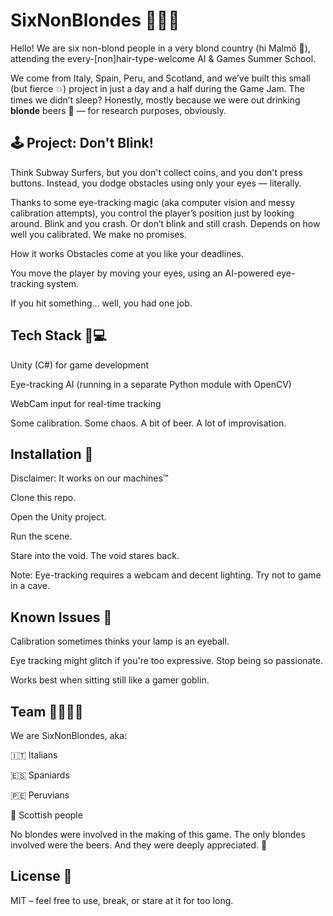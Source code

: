 # SixNonBlondes 👱‍♀️🤖

Hello! We are six non-blond people in a very blond country (hi Malmö 👋), attending the every-[non]hair-type-welcome AI & Games Summer School.

We come from Italy, Spain, Peru, and Scotland, and we’ve built this small (but fierce 💥) project in just a day and a half during the Game Jam. The times we didn’t sleep? Honestly, mostly because we were out drinking **blonde** beers 🍺 — for research purposes, obviously.

## 🕹️ Project: Don't Blink!
Think Subway Surfers, but you don't collect coins, and you don't press buttons.
Instead, you dodge obstacles using only your eyes — literally.

Thanks to some eye-tracking magic (aka computer vision and messy calibration attempts), you control the player’s position just by looking around. Blink and you crash. Or don’t blink and still crash. Depends on how well you calibrated. We make no promises.

How it works
Obstacles come at you like your deadlines.

You move the player by moving your eyes, using an AI-powered eye-tracking system.

If you hit something... well, you had one job.

## Tech Stack 🧠💻
Unity (C#) for game development

Eye-tracking AI (running in a separate Python module with OpenCV)

WebCam input for real-time tracking

Some calibration. Some chaos. A bit of beer. A lot of improvisation.

## Installation 🚀
Disclaimer: It works on our machines™️

Clone this repo.

Open the Unity project.

Run the scene.

Stare into the void. The void stares back.

Note: Eye-tracking requires a webcam and decent lighting. Try not to game in a cave.

## Known Issues 🐛
Calibration sometimes thinks your lamp is an eyeball.

Eye tracking might glitch if you're too expressive. Stop being so passionate.

Works best when sitting still like a gamer goblin.

## Team 🧑‍🚀🧑‍🔬
We are SixNonBlondes, aka:

🇮🇹 Italians

🇪🇸 Spaniards

🇵🇪 Peruvians

🏴 Scottish people

No blondes were involved in the making of this game.
The only blondes involved were the beers. And they were deeply appreciated. 🍻

## License 📄
MIT – feel free to use, break, or stare at it for too long.
